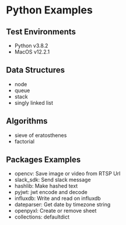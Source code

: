 # Python Examples

## Test Environments
- Python v3.8.2
- MacOS v12.2.1

## Data Structures
- node
- queue
- stack
- singly linked list

## Algorithms
- sieve of eratosthenes
- factorial

## Packages Examples
- opencv: Save image or video from RTSP Url
- slack_sdk: Send slack message
- hashlib: Make hashed text
- pyjwt: jwt encode and decode
- influxdb: Write and read on influxdb
- dateparser: Get date by timezone string
- openpyxl: Create or remove sheet
- collections: defaultdict
